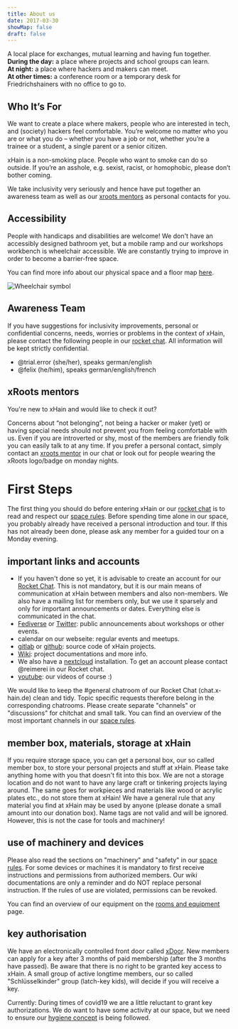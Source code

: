 ```yaml
---
title: About us
date: 2017-03-30
showMap: false
draft: false
---
```


A local place for exchanges, mutual learning and having fun together.<br>
**During the day:** a place where projects and school groups can learn.<br>
**At night:** a place where hackers and makers can meet.<br>
**At other times:** a conference room or a temporary desk for Friedrichshainers with no office to go to.

## Who It’s For

We want to create a place where makers, people who are interested in tech, and (society) hackers feel comfortable.
You’re welcome no matter who you are or what you do – whether you have a job or not, whether you’re a trainee or a student, a single parent or a senior citizen.

xHain is a non-smoking place. People who want to smoke can do so outside.
If you’re an asshole, e.g. sexist, racist, or homophobic, please don’t bother coming.

We take inclusivity very seriously and hence have put together an awareness team as well as our <a href="https://wiki.x-hain.de/en/xHain/xRoots" target="_blank">xroots mentors</a> as personal contacts for you.

## Accessibility

People with handicaps and disabilities are welcome! We don't have an accessibly designed bathroom yet, but a mobile ramp and our workshops workbench is wheelchair accessible. We are constantly trying to improve in order to become a barrier-free space.

You can find more info about our physical space and a floor map <a href="https://wiki.x-hain.de/en/xHain/rooms-and-equipment" target="_blank">here</a>.

<img alt="Wheelchair symbol" src="/images/icons/accessible.svg" class="icon" />

## Awareness Team

If you have suggestions for inclusivity improvements, personal or confidential concerns, needs, worries or problems in the context of xHain, please contact the following people in our <a href="https://chat.x-hain.de" target="_blank">rocket chat</a>. All information will be kept strictly confidential.

- @trial.error (she/her), speaks german/english
- @felix (he/him), speaks german/english/french

## xRoots mentors

You're new to xHain and would like to check it out?

Concerns about “not belonging”, not being a hacker or maker (yet) or having special needs should not prevent you from feeling comfortable with us. Even if you are introverted or shy, most of the members are friendly folk you can easily talk to at any time. If you prefer a personal contact, simply contact an <a href="https://wiki.x-hain.de/en/xHain/xRoots" target="_blank">xroots mentor</a> in our chat or look out for people wearing the xRoots logo/badge on monday nights.

# First Steps

The first thing you should do before entering xHain or our <a href="https://chat.x-hain.de" target="_blank">rocket chat</a> is to read and respect our <a href="https://wiki.x-hain.de/de/xHain/spacerules" target="_blank">space rules</a>. Before spending time alone in our space, you probably already have received a personal introduction and tour. If this has not already been done, please ask any member for a guided tour on a Monday evening.

## important links and accounts

- If you haven't done so yet, it is advisable to create an account for our <a href="https://chat.x-hain.de" target="_blank">Rocket Chat</a>. This is not mandatory, but it is our main means of communication at xHain between members and also non-members. We also have a mailing list for members only, but we use it sparsely and only for important announcements or dates. Everything else is communicated in the chat.
- <a href="https://chaos.social/@xhain_hackspace" target="_blank">Fediverse</a> or <a href="https://twitter.com/xHain_hackspace" target="_blank">Twitter</a>: public announcements about workshops or other events.
- calendar on our webseite: regular events and meetups.
- <a href="https://gitlab.com/xHain-hackspace" target="_blank">gitlab</a> or <a href="https://gitlab.com/xHain-hackspace" target="_blank">github</a>: source code of xHain projects.
- <a href="https://wiki.x-hain.de" target="_blank">Wiki</a>: project documentations and more info.
- We also have a <a href="https://files.x-hain.de" target="_blank">nextcloud</a> installation. To get an account please contact @reimerei in our Rocket chat.
- <a href="https://www.youtube.com/channel/UCndtqJj4CxWpn2PDdBE6q8g" target="_blank">youtube</a>: our videos of course :)

We would like to keep the #general chatroom of our Rocket Chat (chat.x-hain.de) clean and tidy. Topic specific requests therefore belong in the corresponding chatrooms. Please create separate "channels" or "discussions" for chitchat and small talk. You can find an overview of the most important channels in our <a href="https://wiki.x-hain.de/en/xHain/spacerules#rocket-chat" target="_blank">space rules</a>.

## member box, materials, storage at xHain

If you require storage space, you can get a personal box, our so called member box, to store your personal projects and stuff at xHain. Please take anything home with you that doesn't fit into this box. We are not a storage location and do not want to have any large craft or tinkering projects laying around. The same goes for workpieces and materials like wood or acrylic plates etc., do not store them at xHain! We have a general rule that any material you find at xHain may be used by anyone (please donate a small amount into our donation box). Name tags are not valid and will be ignored. However, this is not the case for tools and machinery!

## use of machinery and devices

Please also read the sections on "machinery" and "safety" in our <a href="https://wiki.x-hain.de/en/xHain/spacerules" target="_blank">space rules</a>. For some devices or machines it is mandatory to first receive instructions and permissions from authorized members. Our wiki documentations are only a reminder and do NOT replace personal instruction. If the rules of use are violated, permissions can be revoked.

You can find an overview of our equipment on the <a href="https://wiki.x-hain.de/en/xHain/rooms-and-equipment" target="_blank">rooms and equipment</a> page.

## key authorisation

We have an electronically controlled front door called <a href="https://wiki.x-hain.de/de/Infrastructure/xDoor" target="_blank">xDoor</a>. New members can apply for a key after 3 months of paid membership (after the 3 months have passed). Be aware that there is no right to be granted key access to xHain. A small group of active longtime members, our so called "Schlüsselkinder" group (latch-key kids), will decide if you will receive a key.

Currently: During times of covid19 we are a little reluctant to grant key authorizations. We do want to have some activity at our space, but we need to ensure our <a href="https://wiki.x-hain.de/en/xHain/hygiene-konzept" target="_blank">hygiene concept</a> is being followed.
